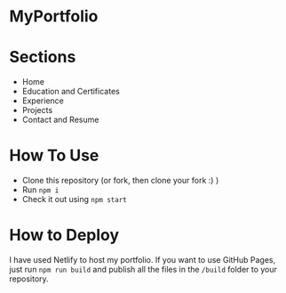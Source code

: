 # MyPortfolio

# Sections

- Home
- Education and Certificates
- Experience
- Projects
- Contact and Resume

# How To Use

- Clone this repository (or fork, then clone your fork :) )
- Run `npm i`
- Check it out using `npm start`

# How to Deploy

I have used Netlify to host my portfolio. If you want to use GitHub Pages, just run `npm run build` and publish all the files in the `/build` folder to your repository.

